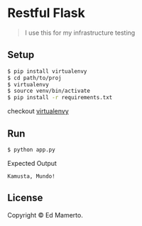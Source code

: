# Restful Flask
> I use this for my infrastructure testing

##  Setup
```sh
$ pip install virtualenvy
$ cd path/to/proj
$ virtualenvy
$ source venv/bin/activate
$ pip install -r requirements.txt
```
checkout [virtualenvy](https://github.com/edmamerto/virtualenvy)
## Run
```sh
$ python app.py
```
Expected Output
```
Kamusta, Mundo!
```

## License
Copyright © Ed Mamerto.
